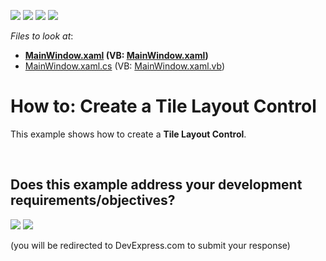 <!-- default badges list -->
![](https://img.shields.io/endpoint?url=https://codecentral.devexpress.com/api/v1/VersionRange/128654161/13.2.5%2B)
[![](https://img.shields.io/badge/Open_in_DevExpress_Support_Center-FF7200?style=flat-square&logo=DevExpress&logoColor=white)](https://supportcenter.devexpress.com/ticket/details/T201415)
[![](https://img.shields.io/badge/📖_How_to_use_DevExpress_Examples-e9f6fc?style=flat-square)](https://docs.devexpress.com/GeneralInformation/403183)
[![](https://img.shields.io/badge/💬_Leave_Feedback-feecdd?style=flat-square)](#does-this-example-address-your-development-requirementsobjectives)
<!-- default badges end -->
<!-- default file list -->
*Files to look at*:

* **[MainWindow.xaml](./CS/WpfApplication12/MainWindow.xaml) (VB: [MainWindow.xaml](./VB/WpfApplication12/MainWindow.xaml))**
* [MainWindow.xaml.cs](./CS/WpfApplication12/MainWindow.xaml.cs) (VB: [MainWindow.xaml.vb](./VB/WpfApplication12/MainWindow.xaml.vb))
<!-- default file list end -->
# How to: Create a Tile Layout Control


<p>This example shows how to create a <strong>Tile Layout Control</strong>.</p>

<br/>


<!-- feedback -->
## Does this example address your development requirements/objectives?

[<img src="https://www.devexpress.com/support/examples/i/yes-button.svg"/>](https://www.devexpress.com/support/examples/survey.xml?utm_source=github&utm_campaign=wpf-create-tile-layout-control&~~~was_helpful=yes) [<img src="https://www.devexpress.com/support/examples/i/no-button.svg"/>](https://www.devexpress.com/support/examples/survey.xml?utm_source=github&utm_campaign=wpf-create-tile-layout-control&~~~was_helpful=no)

(you will be redirected to DevExpress.com to submit your response)
<!-- feedback end -->
